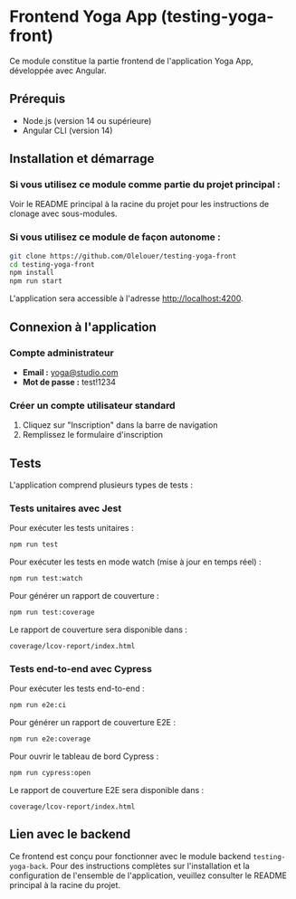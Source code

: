 # Frontend Yoga App (testing-yoga-front)

Ce module constitue la partie frontend de l'application Yoga App, développée avec Angular.

## Prérequis

- Node.js (version 14 ou supérieure)
- Angular CLI (version 14)

## Installation et démarrage

### Si vous utilisez ce module comme partie du projet principal :

Voir le README principal à la racine du projet pour les instructions de clonage avec sous-modules.

### Si vous utilisez ce module de façon autonome :

```sh
git clone https://github.com/Olelouer/testing-yoga-front
cd testing-yoga-front
npm install
npm run start
```

L'application sera accessible à l'adresse [http://localhost:4200](http://localhost:4200).

## Connexion à l'application

### Compte administrateur
- **Email :** yoga@studio.com
- **Mot de passe :** test!1234

### Créer un compte utilisateur standard
1. Cliquez sur "Inscription" dans la barre de navigation
2. Remplissez le formulaire d'inscription

## Tests

L'application comprend plusieurs types de tests :

### Tests unitaires avec Jest

Pour exécuter les tests unitaires :

```sh
npm run test
```

Pour exécuter les tests en mode watch (mise à jour en temps réel) :

```sh
npm run test:watch
```

Pour générer un rapport de couverture :

```sh
npm run test:coverage
```

Le rapport de couverture sera disponible dans :
```
coverage/lcov-report/index.html
```

### Tests end-to-end avec Cypress

Pour exécuter les tests end-to-end :

```sh
npm run e2e:ci
```

Pour générer un rapport de couverture E2E :

```sh
npm run e2e:coverage
```

Pour ouvrir le tableau de bord Cypress :

```sh
npm run cypress:open
```

Le rapport de couverture E2E sera disponible dans :
```
coverage/lcov-report/index.html
```

## Lien avec le backend

Ce frontend est conçu pour fonctionner avec le module backend `testing-yoga-back`. Pour des instructions complètes sur l'installation et la configuration de l'ensemble de l'application, veuillez consulter le README principal à la racine du projet.
